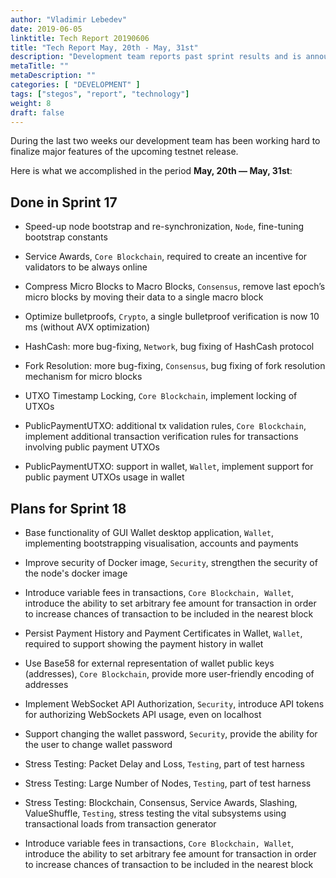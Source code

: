 ```yaml
---
author: "Vladimir Lebedev"
date: 2019-06-05
linktitle: Tech Report 20190606
title: "Tech Report May, 20th - May, 31st"
description: "Development team reports past sprint results and is announcing an upcoming first testnet release."
metaTitle: ""
metaDescription: ""
categories: [ "DEVELOPMENT" ]
tags: ["stegos", "report", "technology"]
weight: 8
draft: false
---
```


During the last two weeks our development team has been working hard to finalize major features of the upcoming testnet release.

Here is what we accomplished in the period **May, 20th — May, 31st**:


## Done in Sprint 17

- Speed-up node bootstrap and re-synchronization, `Node`, fine-tuning bootstrap constants

- Service Awards, `Core Blockchain`, required to create an incentive for validators to be always online

- Compress Micro Blocks to Macro Blocks, `Consensus`, remove last epoch’s micro blocks by moving their data to a single macro block

- Optimize bulletproofs, `Crypto`, a single bulletproof verification is now 10 ms (without AVX optimization)

- HashCash: more bug-fixing, `Network`, bug fixing of HashCash protocol

- Fork Resolution: more bug-fixing, `Consensus`, bug fixing of fork resolution mechanism for micro blocks

- UTXO Timestamp Locking, `Core Blockchain`, implement locking of UTXOs

- PublicPaymentUTXO: additional tx validation rules, `Core Blockchain`, implement additional transaction verification rules for transactions involving public payment UTXOs

- PublicPaymentUTXO: support in wallet, `Wallet`, implement support for public payment UTXOs usage in wallet


## Plans for Sprint 18

- Base functionality of GUI Wallet desktop application, `Wallet`, implementing bootstrapping visualisation, accounts and payments

- Improve security of Docker image, `Security`, strengthen the security of the node's docker image

- Introduce variable fees in transactions, `Core Blockchain, Wallet`, introduce the ability to set arbitrary fee amount for transaction in order to increase chances of transaction to be included in the nearest block

- Persist Payment History and Payment Certificates in Wallet, `Wallet`, required to support showing the payment history in wallet

- Use Base58 for external representation of wallet public keys (addresses), `Core Blockchain`, provide more user-friendly encoding of addresses

- Implement WebSocket API Authorization, `Security`, introduce API tokens for authorizing WebSockets API usage, even on localhost

- Support changing the wallet password, `Security`, provide the ability for the user to change wallet password

- Stress Testing: Packet Delay and Loss, `Testing`, part of test harness

- Stress Testing: Large Number of Nodes, `Testing`, part of test harness

- Stress Testing: Blockchain, Consensus, Service Awards, Slashing, ValueShuffle, `Testing`, stress testing the vital subsystems using transactional loads from transaction generator

- Introduce variable fees in transactions, `Core Blockchain, Wallet`, introduce the ability to set arbitrary fee amount for transaction in order to increase chances of transaction to be included in the nearest block
